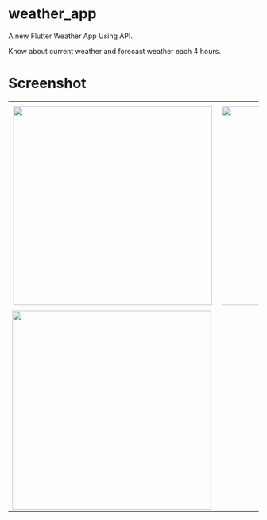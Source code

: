 # weather_app

A new Flutter Weather App Using API.

 Know about current weather and forecast weather each 4 hours.

# Screenshot
<div id="image-table">
    <table>
	    <tr>
    	    <td style="padding:10px">
        	    <img src="https://user-images.githubusercontent.com/88221651/227591146-7433c926-c6b3-4931-9ba7-82fdbb90505b.jpg" width="400"/>
      	    </td>
            <td style="padding:10px">
            	<img src="https://user-images.githubusercontent.com/88221651/227591438-a37e3da5-ad91-40b4-bbbe-a18bd4f091fc.jpg" width="400"/>
            </td>
        </tr>
       <tr>
         <td>
         <img src="https://user-images.githubusercontent.com/88221651/227592411-3cdc2e3e-cc94-437e-903f-7e241712bc2e.jpg" width="400"/>
         </td>
         </tr>
    </table>
</div>

